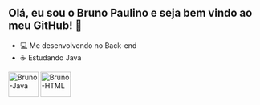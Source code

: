 ## Olá, eu sou o Bruno Paulino e seja bem vindo ao meu GitHub! 👋

- 💻 Me desenvolvendo no Back-end
- ☕ Estudando Java 

<div>
      <img align="center" alt="Bruno-Java" height="50" width="60" src="https://cdn.jsdelivr.net/gh/devicons/devicon/icons/java/java-original-wordmark.svg" />
      <img align="center" alt="Bruno-HTML" height="50" width="60" src="https://cdn.jsdelivr.net/gh/devicons/devicon/icons/html5/html5-original-wordmark.svg" />
</div>



